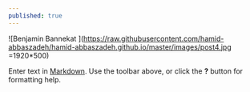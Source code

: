 ```yaml
---
published: true
---
```

![Benjamin Bannekat ](https://raw.githubusercontent.com/hamid-abbaszadeh/hamid-abbaszadeh.github.io/master/images/post4.jpg =1920*500)

Enter text in [Markdown](http://daringfireball.net/projects/markdown/). Use the toolbar above, or click the **?** button for formatting help.
